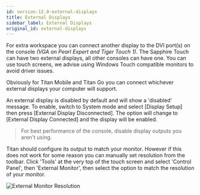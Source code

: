 ```yaml
---
id: version-12.0-external-displays
title: External Displays
sidebar_label: External Displays
original_id: external-displays
---
```


For extra workspace you can connect another display to the DVI port(s)
on the console *(VGA on Pearl Expert and Tiger Touch 1)*. The Sapphire
Touch can have two external displays, all other consoles can have one.
You can use touch screens, we advise using Windows Touch compatible
monitors to avoid driver issues.

Obviously for Titan Mobile and Titan Go you can connect whichever
external displays your computer will support.

An external display is disabled by default and will show a \'disabled\'
message. To enable, switch to System mode and select \[Display Setup\]
then press \[External Display Disconnected\]. The option will change to
\[External Display Connected\] and the display will be enabled.

> For best performance of the console, disable display outputs you aren't
using.

Titan should configure its output to match your monitor. However if this
does not work for some reason you can manually set resolution from the
toolbar. Click \'Tools\' at the very top of the touch screen and select
\'Control Panel\', then \'External Monitor\', then select the option to
match the resolution of your monitor.

![External Monitor Resolution](/docs/images/External-Monitor-Resolution.png)


